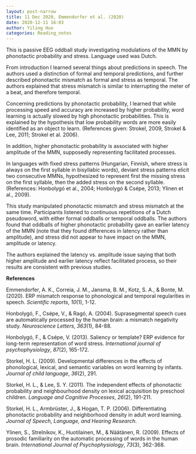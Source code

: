 ```yaml
---
layout: post-narrow
title: 11 Dec 2020, Emmendorfer et al. (2020)
date: 2020-12-11 16:03
author: Yiling Huo
categories: Reading_notes
---
```

<!-- wp:paragraph -->
<p>This is passive EEG oddball study investigating modulations of the MMN by phonotactic probability and stress. Language used was Dutch.</p>
<!-- /wp:paragraph -->

<!-- wp:paragraph {"align":"left"} -->
<p class="has-text-align-left">From introduction I learned several things about predictions in speech. The authors used a distinction of formal and temporal predictions, and further described phonotactic mismatch as formal and stress as temporal. The authors explained that stress mismatch is similar to interrupting the meter of a beat, and therefore temporal.</p>
<!-- /wp:paragraph -->

<!-- wp:paragraph -->
<p>Concerning predictions by phonotactic probability, I learned that while processing speed and accuracy are increased by higher probability, word learning is actually slowed by high phonotactic probabilities. This is explained by the hypothesis that low probability words are more easily identified as an object to learn. (References given: Strokel, 2009, Strokel &amp; Lee, 2011; Strokel et al. 2006). </p>
<!-- /wp:paragraph -->

<!-- wp:paragraph -->
<p>In addition, higher phonotactic probability is associated with higher amplitude of the MMN, supposedly representing facilitated processes.</p>
<!-- /wp:paragraph -->

<!-- wp:paragraph -->
<p>In languages with fixed stress patterns (Hungarian, Finnish, where stress is always on the first syllable in bisyllabic words), deviant stress patterns elicit two consecutive MMNs, hypothesized to represent first the missing stress on the first syllable, then the added stress on the second syllable. (References: Honbolygó et al., 2004; Honbolygó &amp; Csépe, 2013; Ylinen et al., 2009).</p>
<!-- /wp:paragraph -->

<!-- wp:paragraph -->
<p>This study manipulated phonotactic mismatch and stress mismatch at the same time. Participants listened to continuous repetitions of a Dutch pseudoword, with either formal oddballs or temporal oddballs. The authors found that oddballs of higher phonotactic probability gave an earlier latency of the MMN (note that they found differences in latency rather than amplitude), and stress did not appear to have impact on the MMN, amplitude or latency.</p>
<!-- /wp:paragraph -->

<!-- wp:paragraph -->
<p>The authors explained the latency vs. amplitude issue saying that both higher amplitude and earlier latency reflect facilitated process, so their results are consistent with previous studies.</p>
<!-- /wp:paragraph -->

<!-- wp:paragraph -->
<p><strong>References</strong></p>
<!-- /wp:paragraph -->

<!-- wp:paragraph -->
<p>Emmendorfer, A. K., Correia, J. M., Jansma, B. M., Kotz, S. A., &amp; Bonte, M. (2020). ERP mismatch response to phonological and temporal regularities in speech. <em>Scientific reports</em>, <em>10</em>(1), 1-12.</p>
<!-- /wp:paragraph -->

<!-- wp:paragraph -->
<p>Honbolygó, F., Csépe, V., &amp; Ragó, A. (2004). Suprasegmental speech cues are automatically processed by the human brain: a mismatch negativity study. <em>Neuroscience Letters</em>, <em>363</em>(1), 84-88.</p>
<!-- /wp:paragraph -->

<!-- wp:paragraph -->
<p>Honbolygó, F., &amp; Csépe, V. (2013). Saliency or template? ERP evidence for long-term representation of word stress. <em>International journal of psychophysiology</em>, <em>87</em>(2), 165-172.</p>
<!-- /wp:paragraph -->

<!-- wp:paragraph -->
<p>Storkel, H. L. (2009). Developmental differences in the effects of phonological, lexical, and semantic variables on word learning by infants. <em>Journal of child language</em>, <em>36</em>(2), 291.</p>
<!-- /wp:paragraph -->

<!-- wp:paragraph -->
<p>Storkel, H. L., &amp; Lee, S. Y. (2011). The independent effects of phonotactic probability and neighbourhood density on lexical acquisition by preschool children. <em>Language and Cognitive Processes</em>, <em>26</em>(2), 191-211.</p>
<!-- /wp:paragraph -->

<!-- wp:paragraph -->
<p>Storkel, H. L., Armbrüster, J., &amp; Hogan, T. P. (2006). Differentiating phonotactic probability and neighborhood density in adult word learning. <em>Journal of Speech, Language, and Hearing Research</em>.</p>
<!-- /wp:paragraph -->

<!-- wp:paragraph -->
<p>Ylinen, S., Strelnikov, K., Huotilainen, M., &amp; Näätänen, R. (2009). Effects of prosodic familiarity on the automatic processing of words in the human brain. <em>International Journal of Psychophysiology</em>, <em>73</em>(3), 362-368.</p>
<!-- /wp:paragraph -->
